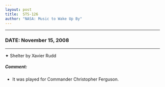 ```yaml
---
layout: post
title:  STS-126
author: "NASA: Music to Wake Up By"
---
```


----
### DATE: November 15, 2008
----
✦ Shelter by Xavier Rudd

##### Comment:
* It was played for Commander Christopher Ferguson.
